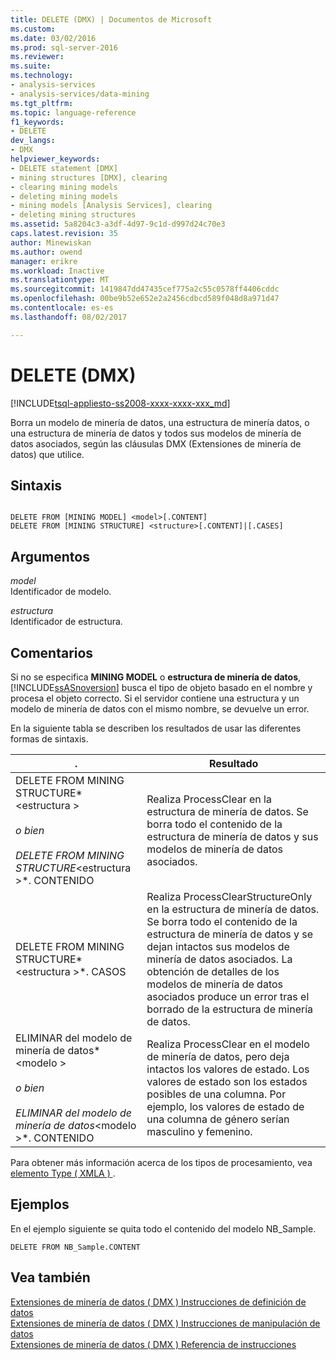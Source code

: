 ```yaml
---
title: DELETE (DMX) | Documentos de Microsoft
ms.custom: 
ms.date: 03/02/2016
ms.prod: sql-server-2016
ms.reviewer: 
ms.suite: 
ms.technology:
- analysis-services
- analysis-services/data-mining
ms.tgt_pltfrm: 
ms.topic: language-reference
f1_keywords:
- DELETE
dev_langs:
- DMX
helpviewer_keywords:
- DELETE statement [DMX]
- mining structures [DMX], clearing
- clearing mining models
- deleting mining models
- mining models [Analysis Services], clearing
- deleting mining structures
ms.assetid: 5a8204c3-a3df-4d97-9c1d-d997d24c70e3
caps.latest.revision: 35
author: Minewiskan
ms.author: owend
manager: erikre
ms.workload: Inactive
ms.translationtype: MT
ms.sourcegitcommit: 1419847dd47435cef775a2c55c0578ff4406cddc
ms.openlocfilehash: 00be9b52e652e2a2456cdbcd589f048d8a971d47
ms.contentlocale: es-es
ms.lasthandoff: 08/02/2017

---
```

# <a name="delete-dmx"></a>DELETE (DMX)
[!INCLUDE[tsql-appliesto-ss2008-xxxx-xxxx-xxx_md](../includes/tsql-appliesto-ss2008-xxxx-xxxx-xxx-md.md)]

  Borra un modelo de minería de datos, una estructura de minería datos, o una estructura de minería de datos y todos sus modelos de minería de datos asociados, según las cláusulas DMX (Extensiones de minería de datos) que utilice.  
  
## <a name="syntax"></a>Sintaxis  
  
```  
  
DELETE FROM [MINING MODEL] <model>[.CONTENT]  
DELETE FROM [MINING STRUCTURE] <structure>[.CONTENT]|[.CASES]  
```  
  
## <a name="arguments"></a>Argumentos  
 *model*  
 Identificador de modelo.  
  
 *estructura*  
 Identificador de estructura.  
  
## <a name="remarks"></a>Comentarios  
 Si no se especifica **MINING MODEL** o **estructura de minería de datos**, [!INCLUDE[ssASnoversion](../includes/ssasnoversion-md.md)] busca el tipo de objeto basado en el nombre y procesa el objeto correcto. Si el servidor contiene una estructura y un modelo de minería de datos con el mismo nombre, se devuelve un error.  
  
 En la siguiente tabla se describen los resultados de usar las diferentes formas de sintaxis.  
  
|.|Resultado|  
|---------------|------------|  
|DELETE FROM MINING STRUCTURE*\<estructura >*<br /><br /> o bien<br /><br /> DELETE FROM MINING STRUCTURE*\<estructura >*. CONTENIDO|Realiza ProcessClear en la estructura de minería de datos. Se borra todo el contenido de la estructura de minería de datos y sus modelos de minería de datos asociados.|  
|DELETE FROM MINING STRUCTURE*\<estructura >*. CASOS|Realiza ProcessClearStructureOnly en la estructura de minería de datos. Se borra todo el contenido de la estructura de minería de datos y se dejan intactos sus modelos de minería de datos asociados. La obtención de detalles de los modelos de minería de datos asociados produce un error tras el borrado de la estructura de minería de datos.|  
|ELIMINAR del modelo de minería de datos*\<modelo >*<br /><br /> o bien<br /><br /> ELIMINAR del modelo de minería de datos*\<modelo >*. CONTENIDO|Realiza ProcessClear en el modelo de minería de datos, pero deja intactos los valores de estado. Los valores de estado son los estados posibles de una columna. Por ejemplo, los valores de estado de una columna de género serían masculino y femenino.|  
  
 Para obtener más información acerca de los tipos de procesamiento, vea [elemento Type &#40; XMLA &#41; ](../analysis-services/xmla/xml-elements-properties/type-element-xmla.md).  
  
## <a name="examples"></a>Ejemplos  
 En el ejemplo siguiente se quita todo el contenido del modelo NB_Sample.  
  
```  
DELETE FROM NB_Sample.CONTENT  
```  
  
## <a name="see-also"></a>Vea también  
 [Extensiones de minería de datos &#40; DMX &#41; Instrucciones de definición de datos](../dmx/dmx-statements-data-definition.md)   
 [Extensiones de minería de datos &#40; DMX &#41; Instrucciones de manipulación de datos](../dmx/dmx-statements-data-manipulation.md)   
 [Extensiones de minería de datos &#40; DMX &#41; Referencia de instrucciones](../dmx/data-mining-extensions-dmx-statements.md)  
  
  

